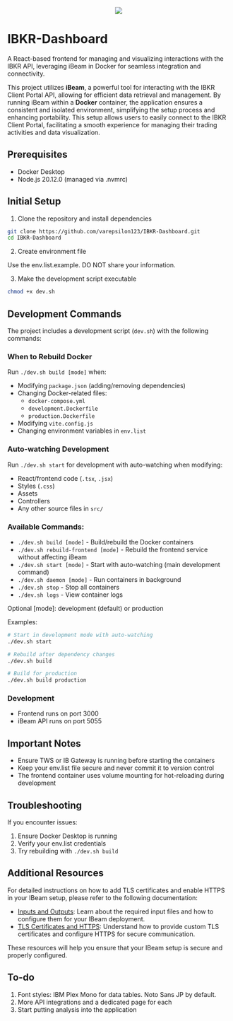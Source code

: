 <p align="center">
    <a href="https://opensource.org/licenses/Apache-2.0">
        <img src="https://img.shields.io/badge/License-Apache%202.0-blue.svg"/> 
    </a>
</p>

# IBKR-Dashboard
A React-based frontend for managing and visualizing interactions with the IBKR API, leveraging iBeam in Docker for seamless integration and connectivity.

This project utilizes **iBeam**, a powerful tool for interacting with the IBKR Client Portal API, allowing for efficient data retrieval and management. By running iBeam within a **Docker** container, the application ensures a consistent and isolated environment, simplifying the setup process and enhancing portability. This setup allows users to easily connect to the IBKR Client Portal, facilitating a smooth experience for managing their trading activities and data visualization.

## Prerequisites
- Docker Desktop
- Node.js 20.12.0 (managed via .nvmrc)

## Initial Setup

1. Clone the repository and install dependencies
```bash
git clone https://github.com/varepsilon123/IBKR-Dashboard.git
cd IBKR-Dashboard
```

2. Create environment file

Use the env.list.example. DO NOT share your information.

3. Make the development script executable
```bash
chmod +x dev.sh
```

## Development Commands

The project includes a development script (`dev.sh`) with the following commands:

### When to Rebuild Docker

Run `./dev.sh build [mode]` when:
- Modifying `package.json` (adding/removing dependencies)
- Changing Docker-related files:
  - `docker-compose.yml`
  - `development.Dockerfile`
  - `production.Dockerfile`
- Modifying `vite.config.js`
- Changing environment variables in `env.list`

### Auto-watching Development

Run `./dev.sh start` for development with auto-watching when modifying:
- React/frontend code (`.tsx`, `.jsx`)
- Styles (`.css`)
- Assets
- Controllers
- Any other source files in `src/`

### Available Commands:
- `./dev.sh build [mode]` - Build/rebuild the Docker containers
- `./dev.sh rebuild-frontend [mode]` - Rebuild the frontend service without affecting iBeam
- `./dev.sh start [mode]` - Start with auto-watching (main development command)
- `./dev.sh daemon [mode]` - Run containers in background
- `./dev.sh stop` - Stop all containers
- `./dev.sh logs` - View container logs

Optional [mode]: development (default) or production

Examples:
```bash
# Start in development mode with auto-watching
./dev.sh start

# Rebuild after dependency changes
./dev.sh build

# Build for production
./dev.sh build production
```

### Development
- Frontend runs on port 3000
- iBeam API runs on port 5055

## Important Notes

- Ensure TWS or IB Gateway is running before starting the containers
- Keep your env.list file secure and never commit it to version control
- The frontend container uses volume mounting for hot-reloading during development

## Troubleshooting

If you encounter issues:
1. Ensure Docker Desktop is running
2. Verify your env.list credentials
3. Try rebuilding with `./dev.sh build`

## Additional Resources

For detailed instructions on how to add TLS certificates and enable HTTPS in your IBeam setup, please refer to the following documentation:

- [Inputs and Outputs](https://github.com/Voyz/ibeam/wiki/Inputs-And-Outputs): Learn about the required input files and how to configure them for your IBeam deployment.
- [TLS Certificates and HTTPS](https://github.com/Voyz/ibeam/wiki/TLS-Certificates-and-HTTPS): Understand how to provide custom TLS certificates and configure HTTPS for secure communication.

These resources will help you ensure that your IBeam setup is secure and properly configured.

## To-do
1. Font styles: IBM Plex Mono for data tables. Noto Sans JP by default.
2. More API integrations and a dedicated page for each
3. Start putting analysis into the application